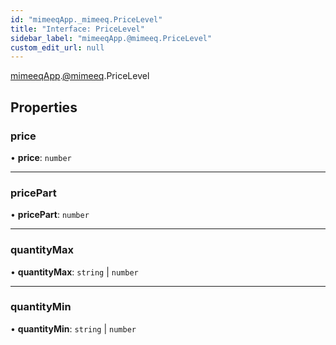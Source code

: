 ```yaml
---
id: "mimeeqApp._mimeeq.PriceLevel"
title: "Interface: PriceLevel"
sidebar_label: "mimeeqApp.@mimeeq.PriceLevel"
custom_edit_url: null
---
```


[mimeeqApp](../modules/mimeeqApp.md).[@mimeeq](../namespaces/mimeeqApp._mimeeq.md).PriceLevel

## Properties

### price

• **price**: `number`

___

### pricePart

• **pricePart**: `number`

___

### quantityMax

• **quantityMax**: `string` \| `number`

___

### quantityMin

• **quantityMin**: `string` \| `number`
